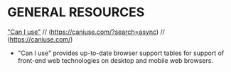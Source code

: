 # GENERAL RESOURCES

["Can I use"](https://caniuse.com/?search=await) // (https://caniuse.com/?search=async) // (https://caniuse.com/)

- "Can I use" provides up-to-date browser support tables for support of front-end web technologies on desktop and mobile web browsers.
